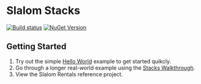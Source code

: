 # Slalom Stacks

[![Build status](https://ci.appveyor.com/api/projects/status/6nb0ud2cpm4rkuyx/branch/master?svg=true)](https://ci.appveyor.com/project/slalom-saa/stacks/branch/master)   [![NuGet Version](http://img.shields.io/nuget/v/Slalom.Stacks.svg?style=flat)](https://www.nuget.org/packages/Slalom.Stacks/)

## Getting Started
1. Try out the simple [Hello World](docs/hello-world.md) example to get started quikcly.
2. Go through a longer real-world example using the [Stacks Walkthrough](docs/walkthrough/overview.md).
3. View the Slalom Rentals reference project.
